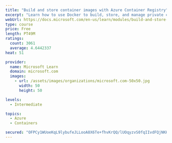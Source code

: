 ```yaml
---
title: "Build and store container images with Azure Container Registry"
excerpt: "Learn how to use Docker to build, store, and manage private container images with the Azure Container Registry."
webUrl: https://docs.microsoft.com/en-us/learn/modules/build-and-store-container-images/
type: course
price: Free
length: PT49M
ratings:
  count: 3061
  average: 4.6442337
heat: 51

provider:
  name: Microsoft Learn
  domain: microsoft.com
  images:
    - url: /assets/images/organizations/microsoft.com-50x50.jpg
      width: 50
      height: 50

levels:
  - Intermediate

topics:
  - Azure
  - Containers

secured: "OFPCy1WUoeKqL9lybufeJLLooA8X6Te+fhvKrQQ/lUOqyzvS0fqIIvdFQjNKH5EiuCADPypOGOGNpEL+KYSFPVtIrONwHDMNQOCoZCP4PSQHrTcmfLJ2TkpaoKKubO7Bc0J3WAy0BRmEyPvUaqbrS6nQjUCXgQN4r7PLB6XN3xmxttaRxOQVBBcDNo3kHgIP9Lg/CBg23riWPISakrFOBXNTyceIlGRj/H7GjN9NC8Fy+VXh3nBkxv2y2enypcjEVorpZumcQ8TuswliMrY8WDNEPPuMKiOdCuCuk7xaOsotUK4gAy3kTk3XVwcE036IQQcN7qmW9FC0r5P+WDkFg73mL12sU0KIc6hJE4PQJ+TgZ3+mnkbPerVX7UliZS3OPmohhq2ihbYdgn13iIYxCHni9Pnzu7kyL5a2W8Kw+eI=;G+fX/2+p0qQ9WBGy6o9QoA=="
---
```


